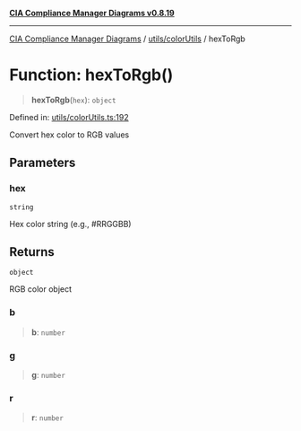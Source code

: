 [**CIA Compliance Manager Diagrams v0.8.19**](../../../README.md)

***

[CIA Compliance Manager Diagrams](../../../modules.md) / [utils/colorUtils](../README.md) / hexToRgb

# Function: hexToRgb()

> **hexToRgb**(`hex`): `object`

Defined in: [utils/colorUtils.ts:192](https://github.com/Hack23/cia-compliance-manager/blob/8a17389ebf0d2a027875b835eec814811b99abcc/src/utils/colorUtils.ts#L192)

Convert hex color to RGB values

## Parameters

### hex

`string`

Hex color string (e.g., #RRGGBB)

## Returns

`object`

RGB color object

### b

> **b**: `number`

### g

> **g**: `number`

### r

> **r**: `number`

